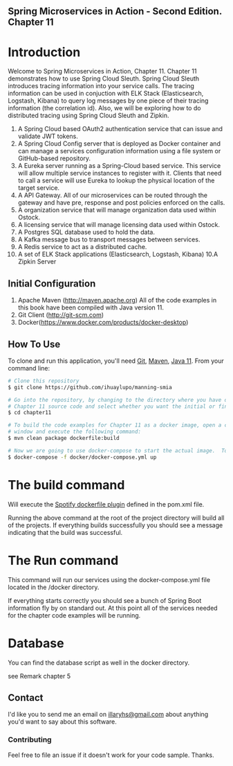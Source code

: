 ## Spring Microservices in Action - Second Edition. Chapter 11

# Introduction
Welcome to Spring Microservices in Action, Chapter 11.  Chapter 11 demonstrates how to use Spring Cloud Sleuth. Spring Cloud Sleuth introduces tracing information into your service calls. The tracing information can be used in conjuction with ELK Stack (Elasticsearch, Logstash, Kibana) to query log messages by one piece of their tracing information (the correlation id).  Also, we will be exploring how to do distributed tracing using Spring Cloud Sleuth and Zipkin.  

1. A Spring Cloud based OAuth2 authentication service that can issue and validate JWT tokens.  
2. A Spring Cloud Config server that is deployed as Docker container and can manage a services configuration information using a file system or GitHub-based repository.
3. A Eureka server running as a Spring-Cloud based service. This service will allow multiple service instances to register with it. Clients that need to call a service will use Eureka to lookup the physical location of the target service.
4. A API Gateway. All of our microservices can be routed through the gateway and have pre, response and post policies enforced on the calls.
5. A organization service that will manage organization data used within Ostock.
6. A licensing service that will manage licensing data used within Ostock.
7. A Postgres SQL database used to hold the data.
8. A Kafka message bus to transport messages between services.
9. A Redis service to act as a distributed cache.
9. A set of ELK Stack applications (Elasticsearch, Logstash, Kibana)
10.A Zipkin Server


## Initial Configuration
1.	Apache Maven (http://maven.apache.org)  All of the code examples in this book have been compiled with Java version 11.
2.	Git Client (http://git-scm.com)
3.  Docker(https://www.docker.com/products/docker-desktop)


## How To Use

To clone and run this application, you'll need [Git](https://git-scm.com), [Maven](https://maven.apache.org/), [Java 11](https://www.oracle.com/technetwork/java/javase/downloads/jdk11-downloads-5066655.html). From your command line:

```bash
# Clone this repository
$ git clone https://github.com/ihuaylupo/manning-smia

# Go into the repository, by changing to the directory where you have downloaded the 
# Chapter 11 source code and select whether you want the initial or final configuration
$ cd chapter11

# To build the code examples for Chapter 11 as a docker image, open a command-line 
# window and execute the following command:
$ mvn clean package dockerfile:build

# Now we are going to use docker-compose to start the actual image.  To start the docker image, stay in the directory containing  your Chapter 11 source code and  Run the following command: 
$ docker-compose -f docker/docker-compose.yml up
```

# The build command

Will execute the [Spotify dockerfile plugin](https://github.com/spotify/dockerfile-maven) defined in the pom.xml file.  

 Running the above command at the root of the project directory will build all of the projects.  If everything builds successfully you should see a message indicating that the build was successful.

# The Run command

This command will run our services using the docker-compose.yml file located in the /docker directory. 

If everything starts correctly you should see a bunch of Spring Boot information fly by on standard out.  At this point all of the services needed for the chapter code examples will be running.

# Database
You can find the database script as well in the docker directory.

see Remark chapter 5 
 
## Contact

I'd like you to send me an email on <illaryhs@gmail.com> about anything you'd want to say about this software.

### Contributing
Feel free to file an issue if it doesn't work for your code sample. Thanks.